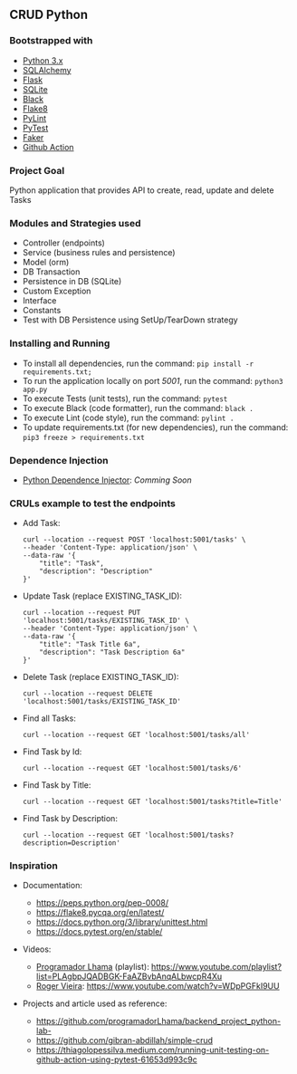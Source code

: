 ## CRUD Python

### Bootstrapped with

- [Python 3.x](https://www.python.org/doc)
- [SQLAlchemy](https://docs.sqlalchemy.org/en/14/)
- [Flask](https://flask.palletsprojects.com/en/2.1.x/)
- [SQLite](https://www.sqlite.org/docs.html)
- [Black](https://pypi.org/project/black/)
- [Flake8](https://flake8.pycqa.org/en/latest/)
- [PyLint](https://pylint.pycqa.org/en/latest/)
- [PyTest](https://docs.pytest.org/en/6.2.x/contents.html)
- [Faker](https://faker.readthedocs.io/en/master/)
- [Github Action](https://github.com/features/actions)

### Project Goal

Python application that provides API to create, read, update and delete Tasks

### Modules and Strategies used

- Controller (endpoints)
- Service (business rules and persistence)
- Model (orm)
- DB Transaction
- Persistence in DB (SQLite)
- Custom Exception
- Interface
- Constants
- Test with DB Persistence using SetUp/TearDown strategy

### Installing and Running

- To install all dependencies, run the command: `pip install -r requirements.txt;`
- To run the application locally on port _5001_, run the command: `python3 app.py`
- To execute Tests (unit tests), run the command: `pytest`
- To execute Black (code formatter), run the command: `black .`
- To execute Lint (code style), run the command: `pylint .`
- To update requirements.txt (for new dependencies), run the command: `pip3 freeze > requirements.txt`

### Dependence Injection

- [Python Dependence Injector](https://github.com/ets-labs/python-dependency-injector): _Comming Soon_

### CRULs example to test the endpoints

- Add Task: 
  ```
  curl --location --request POST 'localhost:5001/tasks' \
  --header 'Content-Type: application/json' \
  --data-raw '{
      "title": "Task",
      "description": "Description"
  }'
  ```

- Update Task (replace EXISTING_TASK_ID): 
  ```
  curl --location --request PUT 'localhost:5001/tasks/EXISTING_TASK_ID' \
  --header 'Content-Type: application/json' \
  --data-raw '{
      "title": "Task Title 6a",
      "description": "Task Description 6a"
  }'
  ```

- Delete Task (replace EXISTING_TASK_ID): 
  ```
  curl --location --request DELETE 'localhost:5001/tasks/EXISTING_TASK_ID'
  ```

- Find all Tasks: 
  ```
  curl --location --request GET 'localhost:5001/tasks/all'
  ```

- Find Task by Id: 
  ```
  curl --location --request GET 'localhost:5001/tasks/6'
  ```

- Find Task by Title: 
  ```
  curl --location --request GET 'localhost:5001/tasks?title=Title'
  ```

- Find Task by Description: 
  ```
  curl --location --request GET 'localhost:5001/tasks?description=Description'
  ```


### Inspiration

- Documentation:
  - https://peps.python.org/pep-0008/
  - https://flake8.pycqa.org/en/latest/
  - https://docs.python.org/3/library/unittest.html
  - https://docs.pytest.org/en/stable/

- Videos: 

  - [Programador Lhama](https://github.com/programadorLhama) (playlist): https://www.youtube.com/playlist?list=PLAgbpJQADBGK-FaAZBvbAnqALbwcpR4Xu
  - [Roger Vieira](https://github.com/vieiraroger): https://www.youtube.com/watch?v=WDpPGFkI9UU

- Projects and article used as reference:
  - https://github.com/programadorLhama/backend_project_python-lab-
  - https://github.com/gibran-abdillah/simple-crud
  - https://thiagolopessilva.medium.com/running-unit-testing-on-github-action-using-pytest-61653d993c9c